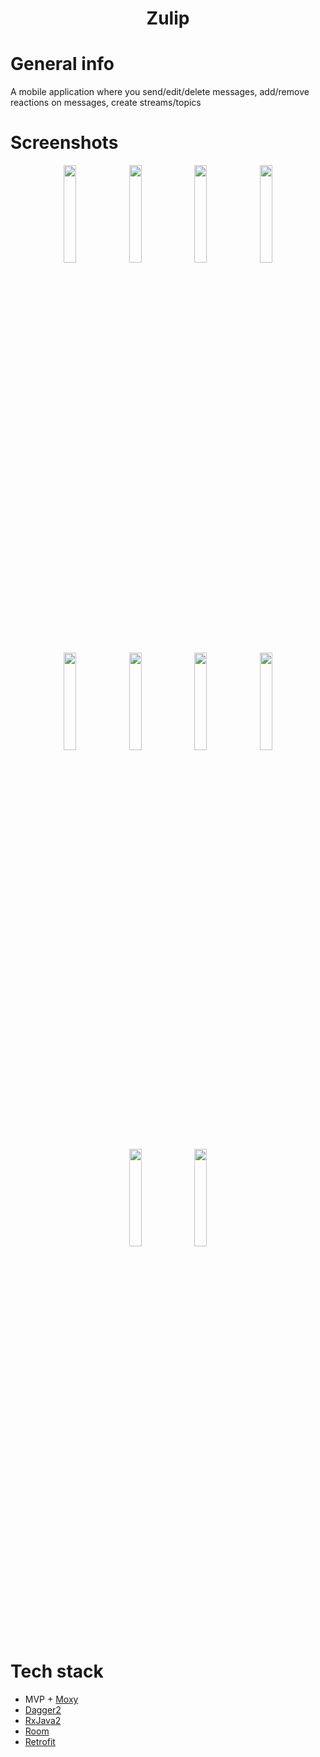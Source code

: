 <h1 align="center">Zulip</h1>

# General info
A mobile application where you send/edit/delete messages, add/remove reactions on messages, create streams/topics

# Screenshots
<p align="center">
  <img src="https://user-images.githubusercontent.com/53014698/150684502-2ff624e4-d8aa-4027-b7ff-7511d7b2be11.jpg" width="20%"/>
  <img src="https://user-images.githubusercontent.com/53014698/150684514-eda16e7d-e104-4cb5-b574-5aaf6a7ebc71.jpg" width="20%"/>
  <img src="https://user-images.githubusercontent.com/53014698/150684518-e0ffe5ea-3a0a-43d2-b5f5-b1d4ab67bd5a.jpg" width="20%"/>
  <img src="https://user-images.githubusercontent.com/53014698/150684526-37bf116e-675e-4c97-801a-9f91b9086aef.jpg" width="20%"/>
  <img src="https://user-images.githubusercontent.com/53014698/150684527-2cf40870-b6e0-4a3a-b731-feb3bf97c406.jpg" width="20%"/>
  <img src="https://user-images.githubusercontent.com/53014698/150684533-053bea37-3739-4ef7-8463-e13020ae5061.jpg" width="20%"/>
  <img src="https://user-images.githubusercontent.com/53014698/150684535-7296e913-45b3-460f-b1c1-3daece201ba6.jpg" width="20%"/>
  <img src="https://user-images.githubusercontent.com/53014698/150684539-1305b37a-edd9-468b-82cf-be3c74b733ce.jpg" width="20%"/>
</p>

<p align="center">
  <img src="https://user-images.githubusercontent.com/53014698/150685392-3deda4a4-6e25-42f0-bdf1-379651c8e885.gif" width="20%"/>
  <img src="https://user-images.githubusercontent.com/53014698/150687500-3b892d5f-d27c-4163-902e-64a42a44fd06.gif" width="20%"/>
</p>

# Tech stack
- MVP + [Moxy](https://github.com/Arello-Mobile/Moxy)
- [Dagger2](https://dagger.dev)
- [RxJava2](https://reactivex.io/documentation)
- [Room](https://developer.android.com/training/data-storage/room)
- [Retrofit](https://square.github.io/retrofit/)

